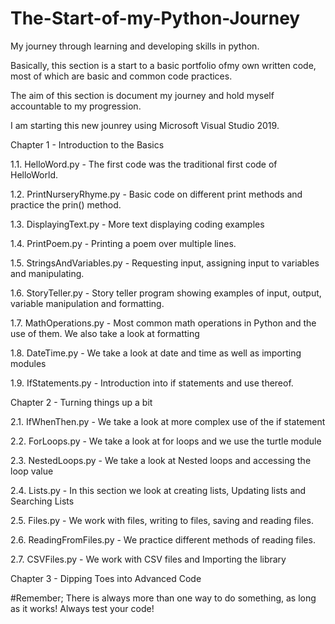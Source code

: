 # The-Start-of-my-Python-Journey
My journey through learning and developing skills in python.

Basically, this section is a start to a basic portfolio ofmy own written code, most of which are basic and common code practices.

The aim of this section is document my journey and hold myself accountable to my progression.

I am starting this new jounrey using Microsoft Visual Studio 2019.

Chapter 1 - Introduction to the Basics

1.1. HelloWord.py - The first code was the traditional first code of HelloWorld.

1.2. PrintNurseryRhyme.py - Basic code on different print methods and practice the prin() method.

1.3. DisplayingText.py - More text displaying coding examples

1.4. PrintPoem.py - Printing a poem over multiple lines.

1.5. StringsAndVariables.py - Requesting input, assigning input to variables and manipulating.

1.6. StoryTeller.py - Story teller program showing examples of input, output, variable manipulation and formatting.

1.7. MathOperations.py - Most common math operations in Python and the use of them. We also take a look at formatting

1.8. DateTime.py - We take a look at date and time as well as importing modules

1.9. IfStatements.py - Introduction into if statements and use thereof.

Chapter 2 - Turning things up a bit

2.1. IfWhenThen.py - We take a look at more complex use of the if statement

2.2. ForLoops.py - We take a look at for loops and we use the turtle module

2.3. NestedLoops.py - We take a look at Nested loops and accessing the loop value

2.4. Lists.py - In this section we look at creating lists, Updating lists and Searching Lists

2.5. Files.py - We work with files, writing to files, saving and reading files.

2.6. ReadingFromFiles.py - We practice different methods of reading files.

2.7. CSVFiles.py - We work with CSV files and Importing the library

Chapter 3 - Dipping Toes into Advanced Code



#Remember; 
There is always more than one way to do something, as long as it works!
Always test your code!
